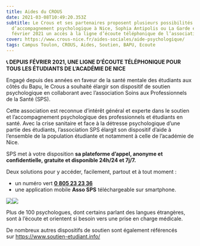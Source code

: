 ```yaml
---
title: Aides du CROUS
date: 2021-03-08T10:49:20.353Z
subtitle: Le Crous et ses partenaires proposent plusieurs possibilités
  d’accompagnement psychologique à Nice, Sophia Antipolis ou La Garde et depuis
  février 2021 un accès à la ligne d’écoute téléphonique de l’association SPS.
cover: https://www.crous-nice.fr/aides-sociales/aide-psychologique/
tags: Campus Toulon, CROUS, Aides, Soutien, BAPU, Ecoute
---
```

<!--StartFragment-->

**📞 DEPUIS FÉVRIER 2021, UNE LIGNE D’ÉCOUTE TÉLÉPHONIQUE POUR TOUS LES ÉTUDIANTS DE L’ACADÉMIE DE NICE**

<!--StartFragment-->

Engagé depuis des années en faveur de la santé mentale des étudiants aux côtés du Bapu, le Crous a souhaité élargir son dispositif de soutien psychologique en collaborant avec l’association Soins aux Professionnels de la Santé (SPS).

Cette association est reconnue d’intérêt général et experte dans le soutien et l’accompagnement psychologique des professionnels et étudiants en santé. Avec la crise sanitaire et face à la détresse psychologique d’une partie des étudiants, l’association SPS élargit son dispositif d’aide à l’ensemble de la population étudiante et notamment à celle de l’académie de Nice.

SPS met à votre disposition **sa plateforme d’appel, anonyme et confidentielle, gratuite et disponible 24h/24 et 7j/7.**

Deux solutions pour y accéder, facilement, partout et à tout moment :

* un numéro vert [**0 805 23 23 36**‍](tel:0805232336%E2%80%8D)
* une application mobile **Asso SPS** téléchargeable sur smartphone.

[![](https://www.crous-nice.fr/wp-content/uploads/sites/22/2015/09/5fd8fc0570ea618cd8b6a1aa-Google-play.png)](https://play.google.com/store/apps/details?id=com.pros_consulte.sps&hl=fr)[![](https://www.crous-nice.fr/wp-content/uploads/sites/22/2015/09/5fd8fc0570ea61632cb6a1a8-app-store.png)](https://apps.apple.com/fr/app/plateforme-sps/id1404787651)

Plus de 100 psychologues, dont certains parlant des langues étrangères, sont à l’écoute et orientent si besoin vers une prise en charge médicale.

De nombreux autres dispositifs de soutien sont également référencés sur <https://www.soutien-etudiant.info/>

<!--EndFragment-->